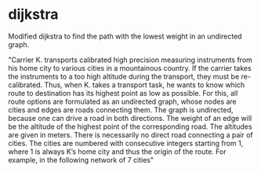 # dijkstra

Modified dijkstra to find the path with the lowest weight in an undirected graph.

"Carrier K. transports calibrated high precision
measuring instruments from his home city to various cities in a mountainous country. If the carrier
takes the instruments to a too high altitude during the transport, they must be re-calibrated. Thus,
when K. takes a transport task, he wants to know which route to destination has its highest point as
low as possible. For this, all route options are formulated as an undirected graph, whose nodes are
cities and edges are roads connecting them. The graph is undirected, because one can drive a road in
both directions. The weight of an edge will be the altitude of the highest point of the corresponding
road. The altitudes are given in meters.
There is necessarily no direct road connecting a pair of cities. The cities are numbered with
consecutive integers starting from 1, where 1 is always K’s home city and thus the origin of the
route. For example, in the following network of 7 cities"
